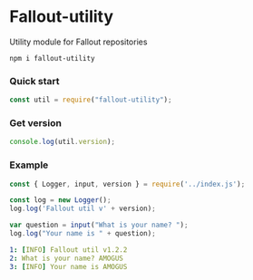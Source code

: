 # Fallout-utility
Utility module for Fallout repositories

```
npm i fallout-utility
```

### Quick start
```js
const util = require("fallout-utility");
```

### Get version
```js
console.log(util.version);
```

### Example

```js
const { Logger, input, version } = require('../index.js');

const log = new Logger();
log.log('Fallout util v' + version);

var question = input("What is your name? ");
log.log("Your name is " + question);
```

```yml
1: [INFO] Fallout util v1.2.2
2: What is your name? AMOGUS
3: [INFO] Your name is AMOGUS
```
